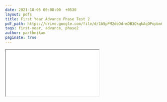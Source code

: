 ```yaml
---
date: 2021-10-05 00:00:00  +0530
layout: pdfs
title: First Year Advance Phase Test 2
pdf_path: https://drive.google.com/file/d/1b5pPM2deDdrmDB3QkqkAqOPopbnC3yrD/preview?usp=drive_link
tags: first-year, advance, phase2
author: parthnikam
paginate: true
---
```


<iframe class="embed-pdf" src="{{ page.pdf_path }}#toolbar=0" seamless="seamless" scrolling="no" style="overflow:hidden"></iframe>

